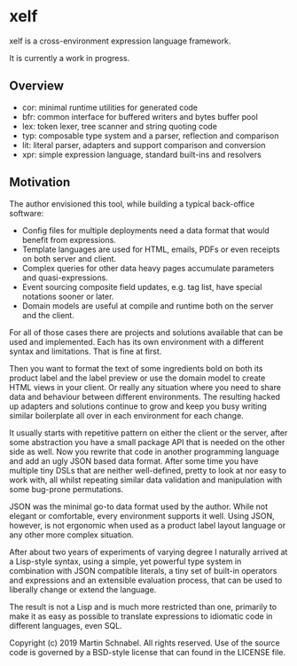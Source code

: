 xelf
====

xelf is a cross-environment expression language framework.

It is currently a work in progress.

Overview
--------

 * cor: minimal runtime utilities for generated code
 * bfr: common interface for buffered writers and bytes buffer pool
 * lex: token lexer, tree scanner and string quoting code
 * typ: composable type system and a parser, reflection and comparison
 * lit: literal parser, adapters and support comparison and conversion
 * xpr: simple expression language, standard built-ins and resolvers

Motivation
----------

The author envisioned this tool, while building a typical back-office software:

 * Config files for multiple deployments need a data format that would benefit from expressions.
 * Template languages are used for HTML, emails, PDFs or even receipts on both server and client.
 * Complex queries for other data heavy pages accumulate parameters and quasi-expressions.
 * Event sourcing composite field updates, e.g. tag list, have special notations sooner or later.
 * Domain models are useful at compile and runtime both on the server and the client.

For all of those cases there are projects and solutions available that can be used and implemented.
Each has its own environment with a different syntax and limitations. That is fine at first.

Then you want to format the text of some ingredients bold on both its product label and the label
preview or use the domain model to create HTML views in your client.
Or really any situation where you need to share data and behaviour between different environments.
The resulting hacked up adapters and solutions continue to grow and keep you busy writing similar
boilerplate all over in each environment for each change.

It usually starts with repetitive pattern on either the client or the server, after some
abstraction you have a small package API that is needed on the other side as well.
Now you rewrite that code in another programming language and add an ugly JSON based data format.
After some time you have multiple tiny DSLs that are neither well-defined, pretty to look at nor
easy to work with, all whilst repeating similar data validation and manipulation with some
bug-prone permutations.

JSON was the minimal go-to data format used by the author. While not elegant or comfortable, every
environment supports it well. Using JSON, however, is not ergonomic when used as a product label
layout language or any other more complex situation.

After about two years of experiments of varying degree I naturally arrived at a Lisp-style syntax,
using a simple, yet powerful type system in combination with JSON compatible literals, a tiny set
of built-in operators and expressions and an extensible evaluation process, that can be used to
liberally change or extend the language.

The result is not a Lisp and is much more restricted than one, primarily to make it as easy as
possible to translate expressions to idiomatic code in different languages, even SQL.


Copyright (c) 2019 Martin Schnabel. All rights reserved.
Use of the source code is governed by a BSD-style license that can found in the LICENSE file.
